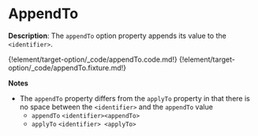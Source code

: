 # AppendTo

__Description__: The `appendTo` option property appends its value to the `<identifier>`.

{!element/target-option/_code/appendTo.code.md!}
{!element/target-option/_code/appendTo.fixture.md!}

__Notes__

+ The `appendTo` property differs from the `applyTo` property in that there is no space between the `<identifier>` and the `appendTo` value
    + `appendTo` <span class="arr-i"></span> `<identifier><appendTo>`
    + `applyTo` <span class="arr-i"></span> `<identifier> <applyTo>`

<div class="cf"></div>
<div class="end"></div>

